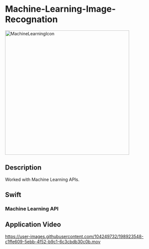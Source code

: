 # Machine-Learning-Image-Recognation

<img width="406" alt="MachineLearningIcon" src="https://user-images.githubusercontent.com/104249732/198923325-4e0dce52-5ae7-4688-bd90-f490a961cd7e.png">


## Description

Worked with Machine Learning APIs.

## Swift 

### Machine Learning API

## Application Video

https://user-images.githubusercontent.com/104249732/198923548-c1ffe609-5ebb-4f52-b9c1-6c3cbdb30c0b.mov

